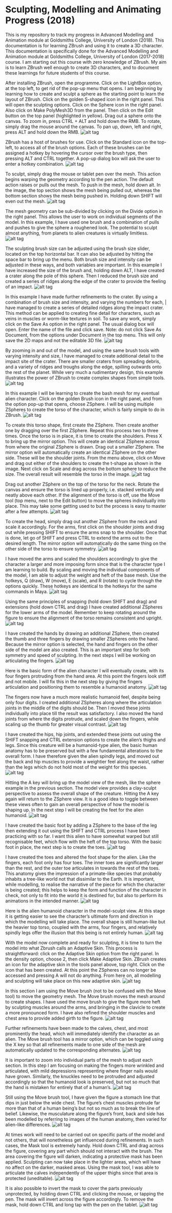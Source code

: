 
# Sculpting, Modelling and Animating Progress (2018)

This is my repository to track my progress in Advanced Modelling and Animation module at Goldsmiths College, University of London (2018). This documentation is for learning ZBrush and using it to create a 3D character. This documentation is specifically done for the Advanced Modelling and Animation module at Goldsmiths College, University of London (2017-2018) course. I am starting out this course with zero knowledge of ZBrush. My aim is to learn ZBrush well enough to create 3D characters, and to document these learnings for future students of this course. 

After installing ZBrush, open the programme. Click on the LightBox option, at the top left, to get rid of the pop-up menu that opens. I am beginning by learning how to create and sculpt a sphere as the starting point to learn the layout of ZBrush. Click on the golden S-shaped icon in the right panel. This will open the sculpting options. Click on the Sphere icon in the right panel. Also click on Make PolyMesh3D from the panel. Then click on the Edit button on the top panel (highlighted in yellow). Drag out a sphere onto the canvas. To zoom in, press CTRL + ALT and hold down the RMB. To rotate, simply drag the mouse around the canvas. To pan up, down, left and right, press ALT and hold down the RMB. ![alt tag](https://github.com/arjunkhara/3D-Modelling-Repo/blob/master/sculpting-images/Slide1.PNG "First Attempt at ZBrush")

ZBrush has a host of brushes for use. Click on the Standard icon on the top-left, to access all of the brush options. Each of these brushes can be assigned a hotkey by hovering the cursor over the brush type, then pressing ALT and CTRL together. A pop-up dialog box will ask the user to enter a hotkey combination. ![alt tag](https://github.com/arjunkhara/3D-Modelling-Repo/blob/master/sculpting-images/Slide2.PNG "Exploring the brushes")

To sculpt, simply drag the mouse or tablet pen over the mesh. This action begins warping the geometry according to the pen action. The default action raises or pulls out the mesh. To push in the mesh, hold down alt. In the image, the top section shows the mesh being pulled out, whereas the bottom section shows the mesh being pushed in. Holding down SHIFT will even out the mesh. ![alt tag](https://github.com/arjunkhara/3D-Modelling-Repo/blob/master/sculpting-images/Slide3.PNG "First attempt at sculpting")

The mesh geometry can be sub-divided by clicking on the Divide option in the right panel. This allows the user to work on individual segments of the model. In this example, I have used one brush and a combination of pulls and pushes to give the sphere a roughened look. The potential to sculpt almost anything, from planets to alien creatures is virtually limitless. ![alt tag](https://github.com/arjunkhara/3D-Modelling-Repo/blob/master/sculpting-images/Slide4.PNG "Geometry exploration")

The sculpting brush size can be adjusted using the brush size slider, located on the top horizontal bar. It can also be adjusted by hitting the space bar to bring up the menu. Both brush size and intensity can be adjusted in these ways, and both variables are important. In this example I have increased the size of the brush and, holding down ALT, I have created a crater along the pole of this sphere. Then I reduced the brush size and created a series of ridges along the edge of the crater to provide the feeling of an impact. ![alt tag](https://github.com/arjunkhara/3D-Modelling-Repo/blob/master/sculpting-images/Slide5.PNG "Crater Project")

In this example I have made further refinements to the crater. By using a combination of brush size and intensity, and varying the numbers for each, | have managed to create a series of detailed ridges along the impact crater. This method can be applied to creating fine detail for characters, such as veins in muscles or worm-like textures in soil. To save any work, simply click on the Save As option in the right panel. The usual dialog box will open. Enter the name of the file and click save. Note: do not click Save As Document, from the options under Document in the top menu. This will only save the 2D maps and not the editable 3D file. ![alt tag](https://github.com/arjunkhara/3D-Modelling-Repo/blob/master/sculpting-images/Slide6.PNG "Crater Project")

By zooming in and out of the model, and using the same brush tools with varying intensity and size, I have managed to create additional detail to the impact site of the crater. There are smaller craters from spreading debris, and a variety of ridges and troughs along the edge, spilling outwards onto the rest of the planet. While very much a rudimentary design, this example illustrates the power of ZBrush to create complex shapes from simple tools. ![alt tag](https://github.com/arjunkhara/3D-Modelling-Repo/blob/master/sculpting-images/Slide7.PNG "Crater Project")

In this example I will be learning to create the bash mesh for my eventual alien character. Click on the golden Brush icon in the right panel, and from the option pop-up that opens, choose ZSphere. I will be using multiple ZSpheres to create the torso of the character, which is fairly simple to do in ZBrush. ![alt tag](https://github.com/arjunkhara/3D-Modelling-Repo/blob/master/sculpting-images/Slide8.PNG "ZSphere")

To create this torso shape, first create the ZSphere. Then create another one by dragging over the first ZSphere. Repeat this process two to three times. Once the torso is in place, it is time to create the shoulders. Press X to bring up the mirror option. This will create an identical ZSphere across from where the original ZSphere is drawn. Drag out a smaller ZSphere. The mirror option will automatically create an identical ZSphere on the other side. These will be the shoulder joints. From the menu above, click on Move and drag out either of the shoulders to create the t-shape as shown in the image. Next click on Scale and drag across the bottom sphere to reduce the size. The overall result will resemble the torso in the image. ![alt tag](https://github.com/arjunkhara/3D-Modelling-Repo/blob/master/sculpting-images/Slide9.PNG "Torso creation")

Drag out another ZSphere on the top of the torso for the neck. Rotate the canvas and ensure the torso is lined up properly, i.e. stacked vertically and neatly above each other. If the alignment of the torso is off, use the Move tool (top menu, next to the Edit button) to move the spheres individually into place. This may take some getting used to but the process is easy to master after a few attempts. ![alt tag](https://github.com/arjunkhara/3D-Modelling-Repo/blob/master/sculpting-images/Slide10.PNG "Torso shoulders creation")

To create the head, simply drag out another ZSphere from the neck and scale it accordingly. For the arms, first click on the shoulder joints and drag out while pressing SHIFT to ensure the arms snap to the shoulder. Once that is done, let go of SHIFT and press CTRL to extend the arms out to the desired length. The mirror option will automatically do the same thing on the other side of the torso to ensure symmetry. ![alt tag](https://github.com/arjunkhara/3D-Modelling-Repo/blob/master/sculpting-images/Slide11.PNG "Torso arms creation")

I have moved the arms and scaled the shoulders accordingly to give the character a larger and more imposing form since that is the character type I am learning to build. By scaling and moving the individual components of the model, I am able to adjust the weight and heft of the base mesh. Use the hotkeys, Q (draw), W (move), E (scale), and R (rotate) to cycle through the options quickly. These hotkeys are identical to the hotkeys for the same commands in Maya. ![alt tag](https://github.com/arjunkhara/3D-Modelling-Repo/blob/master/sculpting-images/Slide12.PNG "Torso arms refinement")

Using the same principles of snapping (hold down SHIFT and drag) and extensions (hold down CTRL and drag) I have created additional ZSpheres for the lower arms of the model. Remember to keep rotating around the figure to ensure the alignment of the torso remains consistent and upright. ![alt tag](https://github.com/arjunkhara/3D-Modelling-Repo/blob/master/sculpting-images/Slide13.PNG "Torso arms refinement")

I have created the hands by drawing an additional ZSphere, then created the thumb and three fingers by drawing smaller ZSpheres onto the hand. Because the mirror option is selected, the hand and fingers on the other side of the model are also created. This is an important step for both symmetry and speed of sculpting. In the next steps I will be working on articulating the fingers. ![alt tag](https://github.com/arjunkhara/3D-Modelling-Repo/blob/master/sculpting-images/Slide14.PNG "Torso fingers creation")

Here is the basic form of the alien character I will eventually create, with its four fingers protruding from the hand area. At this point the fingers look stiff and not mobile. I will fix this in the next step by giving the fingers articulation and positioning them to resemble a humanoid anatomy. ![alt tag](https://github.com/arjunkhara/3D-Modelling-Repo/blob/master/sculpting-images/Slide15.PNG "Torso fingers creation")

The fingers now have a much more realistic humanoid feel, despite being only four digits. I created additional ZSpheres along where the articulation joints in the middle of the digits should be. Then I moved these joints individually into place till the result was satisfactory. I also moved the hand joints from where the digits protrude, and scaled down the fingers, while scaling up the thumb for greater visual contrast. ![alt tag](https://github.com/arjunkhara/3D-Modelling-Repo/blob/master/sculpting-images/Slide16.PNG "Torso fingers articulation")

I have created the hips, hip joints, and extended these joints out using the SHIFT snapping and CTRL extension options to create the alien’s thighs and legs. Since this creature will be a humanoid-type alien, the basic human anatomy has to be preserved but with a few fundamental alterations to the overall form. I have therefore given the alien spindly legs, and moved out the back and hip muscles to provide a weightier feel along the waist, rather than the legs which do not hold most of the weight for this species. ![alt tag](https://github.com/arjunkhara/3D-Modelling-Repo/blob/master/sculpting-images/Slide17.PNG "Torso hips and legs")

Hitting the A key will bring up the model view of the mesh, like the sphere example in the previous section. The model view provides a clay-sculpt perspective to assess the overall shape of the creature. Hitting the A key again will return to the ZSphere view. It is a good idea to toggle between these views often to gain an overall perspective of how the model is shaping up. In the next step I will be creating the feet for the alien humanoid. ![alt tag](https://github.com/arjunkhara/3D-Modelling-Repo/blob/master/sculpting-images/Slide18.PNG "Torso perspective")

I have created the basic foot by adding a ZSphere to the base of the leg then extending it out using the SHIFT and CTRL process I have been practicing with so far. I want this alien to have somewhat warped but still recognisable feet, which flow with the heft of the top torso. With the basic foot in place, the next step is to create the toes. ![alt tag](https://github.com/arjunkhara/3D-Modelling-Repo/blob/master/sculpting-images/Slide19.PNG "Torso legs perspective")

I have created the toes and altered the foot shape for the alien. Like the fingers, each foot only has four toes. The inner toes are significantly larger than the rest, and the outer toe articulates in towards the rest of the toes. This anatomy gives the impression of a primate-like species that probably inhabits a tree-like world not that dissimilar to the Earth. It is important, while modelling, to realise the narrative of the piece for which the character is being created; this helps to keep the form and function of the character in check, not only to fit into the world it is destined for, but also to perform its animations in the intended manner. ![alt tag](https://github.com/arjunkhara/3D-Modelling-Repo/blob/master/sculpting-images/Slide20.PNG "Torso toes")

Here is the alien humanoid character in the model-sculpt view. At this stage it is getting easier to see the character’s ultimate form and direction in which the modelling will take place. The overall shape is still human-like but the heavier top torso, coupled with the arms, four fingers, and relatively spindly legs offer the illusion that this being is not entirely human. ![alt tag](https://github.com/arjunkhara/3D-Modelling-Repo/blob/master/sculpting-images/Slide21.PNG "Torso complete")

With the model now complete and ready for sculpting, it is time to turn the model into what Zbrush calls an Adaptive Skin. This process is straightforward: click on the Adaptive Skin option from the right panel. In the density option, choose 2, then click Make Adaptive Skin. ZBrush creates an icon for the adaptive skin in the tools panel above, top right. Click on the icon that has been created. At this point the ZSpheres can no longer be accessed and pressing A will not do anything. From here on, all modelling and sculpting will take place on this new adaptive skin. ![alt tag](https://github.com/arjunkhara/3D-Modelling-Repo/blob/master/sculpting-images/Slide22.PNG "Adaptive skin")

In this section I am using the Move brush (not to be confused with the Move tool) to move the geometry mesh. The Move brush moves the mesh around to create shapes. I have used the move brush to give the figure more heft by sculpting muscles around the arms, and bringing in the clavicle to create a more pronounced form. I have also refined the shoulder muscles and chest area to provide added girth to the figure. ![alt tag](https://github.com/arjunkhara/3D-Modelling-Repo/blob/master/sculpting-images/Slide23.PNG "Move brush")

Further refinements have been made to the calves, chest, and most prominently the head, which will immediately identify the character as an alien. The Move brush tool has a mirror option, which can be toggled using the X key so that all refinements made to one side of the mesh are automatically updated to the corresponding alternates. ![alt tag](https://github.com/arjunkhara/3D-Modelling-Repo/blob/master/sculpting-images/Slide24.PNG "Sculpting chest and shoulders")

It is important to zoom into individual parts of the mesh to adjust each section. In this step I am focusing on making the fingers more wrinkled and articulated, with mild depressions representing where finger nails would have grown. Similarly, the knuckles need to be protruded and adjusted accordingly so that the humanoid look is preserved, but not so much that the hand is mistaken for entirely that of a human’s. ![alt tag](https://github.com/arjunkhara/3D-Modelling-Repo/blob/master/sculpting-images/Slide25.PNG "Sculpting fingers")

Still using the Move brush tool, I have given the figure a stomach line that dips in just below the wide chest. The figure’s chest muscles protrude far more than that of a human being’s but not so much as to break the line of belief. Likewise, the musculature along the figure’s front, back and side has been modelled by referring to images of the human anatomy, then varied for alien-like differences. ![alt tag](https://github.com/arjunkhara/3D-Modelling-Repo/blob/master/sculpting-images/Slide26.PNG "Sculpting stomach")

At times work will need to be carried out on specific parts of the model and not others, that will nonetheless get influenced during refinements. In such cases, the Mask tool is extremely handy. Hold down CTRL and drag across the figure, covering any part which should not interact with the brush. The area covering the figure will darken, indicating a protective mask has been applied. Sculpting can now take place in the lighter areas, which will have no affect on the darker, masked areas. Using the mask tool, I was able to articulate the calves independently of the upper thighs since that area is protected (uneditable). ![alt tag](https://github.com/arjunkhara/3D-Modelling-Repo/blob/master/sculpting-images/Slide27.PNG "Mask Tool")

It is also possible to invert the mask to cover the parts previously unprotected, by holding down CTRL and clicking the mouse, or tapping the pen. The mask will invert across the figure accordingly. To remove the mask, hold down CTRL and long tap with the pen on the tablet. ![alt tag](https://github.com/arjunkhara/3D-Modelling-Repo/blob/master/sculpting-images/Slide28.PNG "Mask Tool")









